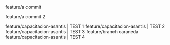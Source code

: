 feature/a commit

feature/a commit 2

feature/capacitacion-asantis | TEST 1
feature/capacitacion-asantis | TEST 2
feature/capacitacion-asantis | TEST 3
feature/branch caraneda
feature/capacitacion-asantis | TEST 4